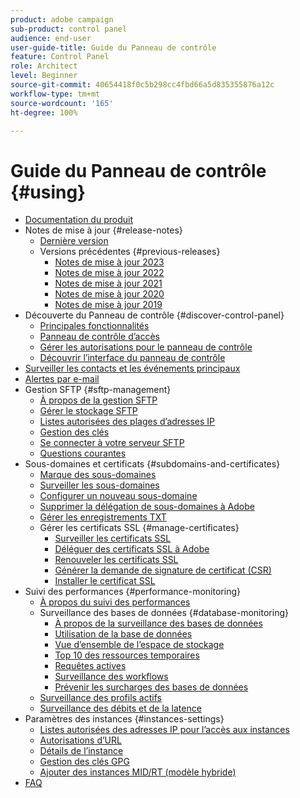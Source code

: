 ```yaml
---
product: adobe campaign
sub-product: control panel
audience: end-user
user-guide-title: Guide du Panneau de contrôle
feature: Control Panel
role: Architect
level: Beginner
source-git-commit: 40654418f0c5b298cc4fbd66a5d835355876a12c
workflow-type: tm+mt
source-wordcount: '165'
ht-degree: 100%

---
```



# Guide du Panneau de contrôle {#using}

+ [Documentation du produit](control-panel-home.md)
+ Notes de mise à jour {#release-notes}
   + [Dernière version](rn/release-notes.md)
   + Versions précédentes {#previous-releases}
      + [Notes de mise à jour 2023](rn/release-notes-2023.md)
      + [Notes de mise à jour 2022](rn/release-notes-2022.md)
      + [Notes de mise à jour 2021](rn/release-notes-2021.md)
      + [Notes de mise à jour 2020](rn/release-notes-2020.md)
      + [Notes de mise à jour 2019](rn/release-notes-2019.md)
+ Découverte du Panneau de contrôle {#discover-control-panel}
   + [Principales fonctionnalités](discover/using/key-features.md)
   + [Panneau de contrôle d’accès](discover/using/accessing-control-panel.md)
   + [Gérer les autorisations pour le panneau de contrôle](discover/using/managing-permissions.md)
   + [Découvrir l’interface du panneau de contrôle](discover/using/discovering-the-interface.md)
+ [Surveiller les contacts et les événements principaux](service-events/service-events.md)
+ [Alertes par e-mail](performance-monitoring/using/email-alerting.md)
+ Gestion SFTP {#sftp-management}
   + [À propos de la gestion SFTP](sftp/using/about-sftp-management.md)
   + [Gérer le stockage SFTP](sftp/using/sftp-storage-management.md)
   + [Listes autorisées des plages d’adresses IP](sftp/using/ip-range-allow-listing.md)
   + [Gestion des clés](sftp/using/key-management.md)
   + [Se connecter à votre serveur SFTP](sftp/using/logging-into-sftp-server.md)
   + [Questions courantes](sftp/using/common-questions.md)
+ Sous-domaines et certificats {#subdomains-and-certificates}
   + [Marque des sous-domaines](subdomains-certificates/using/subdomains-branding.md)
   + [Surveiller les sous-domaines](subdomains-certificates/using/monitoring-subdomains.md)
   + [Configurer un nouveau sous-domaine](subdomains-certificates/using/setting-up-new-subdomain.md)
   + [Supprimer la délégation de sous-domaines à Adobe](subdomains-certificates/using/remove-delegated-subdomains.md)
   + [Gérer les enregistrements TXT](subdomains-certificates/using/managing-txt-records.md)
   + Gérer les certificats SSL {#manage-certificates}
      + [Surveiller les certificats SSL](subdomains-certificates/using/monitoring-ssl-certificates.md)
      + [Déléguer des certificats SSL à Adobe](subdomains-certificates/using/delegate-ssl.md)
      + [Renouveler les certificats SSL](subdomains-certificates/using/renewing-subdomain-certificate.md)
      + [Générer la demande de signature de certificat (CSR)](subdomains-certificates/using/generate-csr.md)
      + [Installer le certificat SSL](subdomains-certificates/using/install-ssl-certificate.md)
+ Suivi des performances {#performance-monitoring}
   + [À propos du suivi des performances](performance-monitoring/using/about-performance-monitoring.md)
   + Surveillance des bases de données {#database-monitoring}
      + [À propos de la surveillance des bases de données](performance-monitoring/using/database-monitoring.md)
      + [Utilisation de la base de données](performance-monitoring/using/database-utilization.md)
      + [Vue d’ensemble de l’espace de stockage](performance-monitoring/using/database-storage-overview.md)
      + [Top 10 des ressources temporaires](performance-monitoring/using/database-top-ten-resources.md)
      + [Requêtes actives](performance-monitoring/using/database-active-queries.md)
      + [Surveillance des workflows](performance-monitoring/using/workflow-monitoring.md)
      + [Prévenir les surcharges des bases de données](performance-monitoring/using/database-preventing-overload.md)
   + [Surveillance des profils actifs](performance-monitoring/using/active-profiles-monitoring.md)
   + [Surveillance des débits et de la latence](performance-monitoring/using/throughputs-latencies.md)
+ Paramètres des instances {#instances-settings}
   + [Listes autorisées des adresses IP pour l’accès aux instances](instances-settings/using/ip-allow-listing-instance-access.md)
   + [Autorisations d’URL](instances-settings/using/url-permissions.md)
   + [Détails de l’instance](instances-settings/using/instance-details.md)
   + [Gestion des clés GPG](instances-settings/using/gpg-keys-management.md)
   + [Ajouter des instances MID/RT (modèle hybride)](instances-settings/using/external-accounts.md)
+ [FAQ](faq.md)
